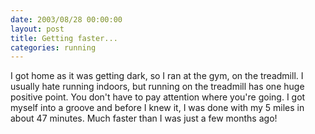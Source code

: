 ```yaml
---
date: 2003/08/28 00:00:00
layout: post
title: Getting faster...
categories: running
---
```


I got home as it was getting dark, so I ran at the gym, on the
treadmill. I usually hate running indoors, but running on the
treadmill has one huge positive point. You don't have to pay attention
where you're going. I got myself into a groove and before I knew it, I
was done with my 5 miles in about 47 minutes. Much faster than I was
just a few months ago!
